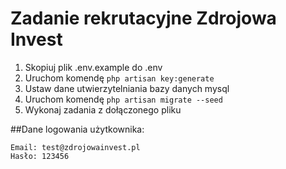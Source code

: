 # Zadanie rekrutacyjne Zdrojowa Invest

1. Skopiuj plik .env.example do .env
2. Uruchom komendę `php artisan key:generate`
3. Ustaw dane utwierzytelniania bazy danych mysql
4. Uruchom komendę `php artisan migrate --seed`
5. Wykonaj zadania z dołączonego pliku


##Dane logowania użytkownika:
    
    Email: test@zdrojowainvest.pl
    Hasło: 123456
